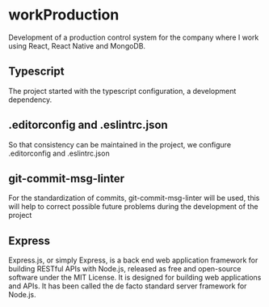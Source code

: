 # workProduction
Development of a production control system for the company where I work using React, React Native and MongoDB.


## Typescript
The project started with the typescript configuration, a development dependency.


## .editorconfig and .eslintrc.json
So that consistency can be maintained in the project, we configure .editorconfig and .eslintrc.json


## git-commit-msg-linter
For the standardization of commits, git-commit-msg-linter will be used, this will help to correct possible future problems during the development of the project

## Express
Express.js, or simply Express, is a back end web application framework for building RESTful APIs with Node.js, released as free and open-source software under the MIT License. It is designed for building web applications and APIs. It has been called the de facto standard server framework for Node.js.